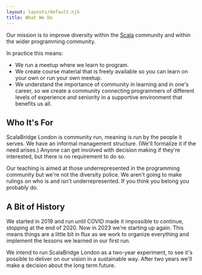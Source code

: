 ```yaml
---
layout: layouts/default.njk
title: What We Do
---
```


Our mission is to improve diversity within the [Scala][scala] community and within the wider programming community.

In practice this means:

* We run a meetup where we learn to program.
* We create course material that is freely available so you can learn on your own or run your own meetup.
* We understand the importance of community in learning and in one's career, so we create a community connecting programmers of different levels of experience and seniority in a supportive environment that benefits us all.


## Who It's For

ScalaBridge London is community run, meaning is run by the people it serves. We have an informal management structure. (We'll formalize it if the need arises.) Anyone can get involved with decision making if they're interested, but there is no requirement to do so.

Our teaching is aimed at those underrepresented in the programming community but we're not the diversity police. We aren't going to make rulings on who is and isn't underrepresented. If you think you belong you probably do.


## A Bit of History

We started in 2019 and run until COVID made it impossible to continue, stopping at the end of 2020. Now in 2023 we're starting up again. This means things are a little bit in flux as we work to organize everything and implement the lessons we learned in our first run.

We intend to run ScalaBridge London as a two-year experiment, to see it's possible to deliver on our vision in a sustainable way. After two years we'll make a decision about the long term future.

[scala]: https://www.scala-lang.org/

